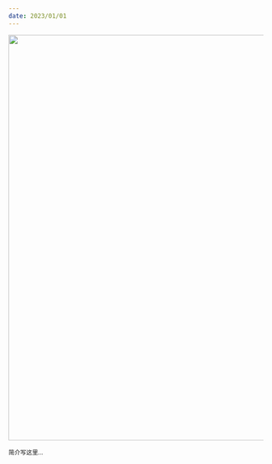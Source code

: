 ```yaml
---
date: 2023/01/01
---
```


<img src="https://gw.alipayobjects.com/zos/k/bi/139.jpg" width="800" />

<small>简介写这里... </small>
